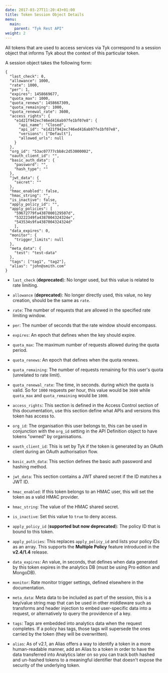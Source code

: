 ```yaml
---
date: 2017-03-27T11:20:43+01:00
title: Token Session Object Details
menu:
  main:
    parent: "Tyk Rest API"
weight: 2 
---
```


All tokens that are used to access services via Tyk correspond to a session object that informs Tyk about the context of this particular token.

A session object takes the following form:

```{.copyWrapper}
{
  "last_check": 0,
  "allowance": 1000,
  "rate": 1000,
  "per": 1,
  "expires": 1458669677,
  "quota_max": 1000,
  "quota_renews": 1458667309,
  "quota_remaining": 1000,
  "quota_renewal_rate": 3600,
  "access_rights": {
    "e1d21f942ec746ed416ab97fe1bf07e8": {
      "api_name": "Closed",
      "api_id": "e1d21f942ec746ed416ab97fe1bf07e8",
      "versions": ["Default"],
      "allowed_urls": null
    }
  },
  "org_id": "53ac07777cbb8c2d53000002",
  "oauth_client_id": "",
  "basic_auth_data": {
    "password": "",
    "hash_type": ""
  },
  "jwt_data": {
    "secret": ""
  },
  "hmac_enabled": false,
  "hmac_string": "",
  "is_inactive": false,
  "apply_policy_id": "",
  "apply_policies": [
    "59672779fa4387000129507d",
    "53222349fa4387004324324e",
    "543534s9fa4387004324324d"
    ],
  "data_expires": 0,
  "monitor": {
    "trigger_limits": null
  },
  "meta_data": {
    "test": "test-data"
  },
  "tags": ["tag1", "tag2"],
  "alias": "john@smith.com" 
}
```

* `last_check` (**deprecated**): No longer used, but this value is related to rate limiting.

* `allowance` (**deprecated**): No longer directly used, this value, no key creation, should be the same as `rate`.

* `rate`: The number of requests that are allowed in the specified rate limiting window.

* `per`: The number of seconds that the rate window should encompass.

* `expires`: An epoch that defines when the key should expire.

* `quota_max`: The maximum number of requests allowed during the quota period.

* `quota_renews`: An epoch that defines when the quota renews.

* `quota_remaining`: The number of requests remaining for this user's quota (unrelated to rate limit).

* `quota_renewal_rate`: The time, in seconds. during which the quota is valid. So for `1000` requests per hour, this value would be `3600` while `quota_max` and `quota_remaining` would be `1000`.

* `access_rights`: This section is defined in the Access Control section of this documentation, use this section define what APIs and versions this token has access to.

* `org_id`: The organisation this user belongs to, this can be used in conjunction with the `org_id` setting in the API Definition object to have tokens "owned" by organisations.

* `oauth_client_id`: This is set by Tyk if the token is generated by an OAuth client during an OAuth authorisation flow.

* `basic_auth_data`: This section defines the basic auth password and hashing method.

* `jwt_data`: This section contains a JWT shared secret if the ID matches a JWT ID.

* `hmac_enabled`: If this token belongs to an HMAC user, this will set the token as a valid HMAC provider.

* `hmac_string`: The value of the HMAC shared secret.

* `is_inactive`: Set this value to `true` to deny access.

* `apply_policy_id` (**supported but now deprecated**): The policy ID that is bound to this token.

* `apply_policies`: This replaces `apply_policy_id` and lists your policy IDs as an array. This supports the **Multiple Policy** feature introduced in the  **v2.4/1.4** release.

* `data_expires`: An value, in seconds, that defines when data generated by this token expires in the analytics DB (must be using Pro edition and MongoDB).

* `monitor`: Rate monitor trigger settings, defined elsewhere in the documentation.

* `meta_data`: Meta data to be included as part of the session, this is a key/value string map that can be used in other middleware such as transforms and header injection to embed user-specific data into a request, or alternatively to query the providence of a key.

* `tags`: Tags are embedded into analytics data when the request completes. If a policy has tags, those tags will supersede the ones carried by the token (they will be overwritten).

* `alias`: As of v2.1, an Alias offers a way to identify a token in a more human-readable manner, add an Alias to a token in order to have the data transferred into Analytics later on so you can track both hashed and un-hashed tokens to a meaningful identifier that doesn't expose the security of the underlying token.
